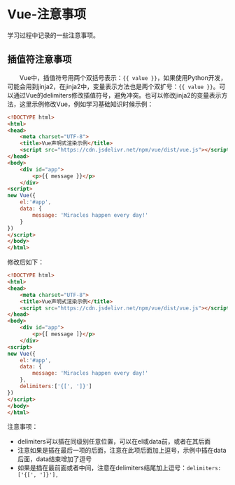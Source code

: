 # Vue-注意事项
学习过程中记录的一些注意事项。
## 插值符注意事项
&#8195;&#8195;Vue中，插值符号用两个双括号表示：`{{ value }}`，如果使用Python开发，可能会用到jinja2，在jinja2中，变量表示方法也是两个双扩号：`{{ value }}`。可以通过Vue的delimiters修改插值符号，避免冲突。也可以修改jinja2的变量表示方法，这里示例修改Vue，例如学习基础知识时候示例：   
```html
<!DOCTYPE html>
<html>
<head>
    <meta charset="UTF-8">
    <title>Vue声明式渲染示例</title>
    <script src="https://cdn.jsdelivr.net/npm/vue/dist/vue.js"></script>
</head>
<body>
    <div id="app">
        <p>{{ message }}</p>
    </div>
<script>
new Vue({
    el:'#app',
    data: {
        message: 'Miracles happen every day!'
    }
})
</script>
</body>
</html>
```
修改后如下：
```html
<!DOCTYPE html>
<html>
<head>
    <meta charset="UTF-8">
    <title>Vue声明式渲染示例</title>
    <script src="https://cdn.jsdelivr.net/npm/vue/dist/vue.js"></script>
</head>
<body>
    <div id="app">
        <p>{[ message ]}</p>
    </div>
<script>
new Vue({
    el:'#app',
    data: {
        message: 'Miracles happen every day!'
    },
	delimiters:['{[', ']}']
})
</script>
</body>
</html>
```
注意事项：
- delimiters可以插在同级别任意位置，可以在el或data前，或者在其后面
- 注意如果是插在最后一项的后面，注意在此项后面加上逗号，示例中插在data后面，data结束增加了逗号
- 如果是插在最前面或者中间，注意在delimiters结尾加上逗号：`delimiters:['{[', ']}'],`
